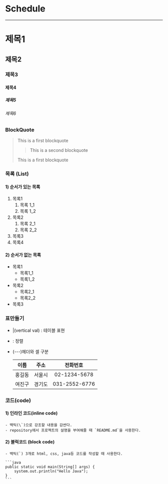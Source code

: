 # Schedule

---

# 제목1

## 제목2

### 제목3

#### 제목4

##### 제목5

###### 제목6

### BlockQuote

> This is a first blockquote
>
> > This is a second blockquote
>
> This is a first blockquote

### 목록 (List)

#### 1) 순서가 있는 목록

1. 목록1
   1. 목록 1_1
   2. 목록 1_2
2. 목록2
   1. 목록 2_1
   2. 목록 2_2
3. 목록3
4. 목록4

#### 2) 순서가 없는 목록

- 목록1
  - 목록1_1
  - 목록1_2
- 목록2
  - 목록2_1
  - 목록2_2
- 목록3

### 표만들기

- |(vertical val) : 테이블 표현
- : 정렬
- (---)헤더와 셀 구분

  |  이름  |  주소  |   전화번호    |
  | :----: | :----: | :-----------: |
  | 홍길동 | 서울시 | 02-1234-5678  |
  | 여진구 | 경기도 | 031-2552-6776 |

### 코드(code)

#### 1) 인라인 코드(inline code)

    - 백틱(\`)으로 강조할 내용을 감싼다.
    - repository에서 프로젝트의 설명을 부여해줄 때 `README.md`을 사용한다.

#### 2) 블럭코드 (block code)

    - 백틱(`) 3개로 html, css, java등 코드를 작성할 때 사용한다.

    ```java
    public static void main(String[] args) {
        system.out.println("Hello Java");
    }
    ```

